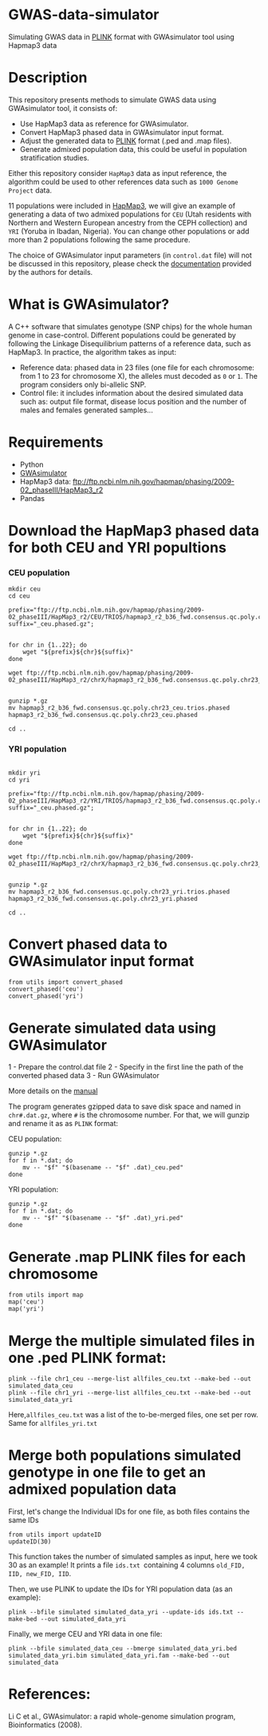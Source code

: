 # GWAS-data-simulator
Simulating GWAS data in [PLINK](https://www.cog-genomics.org/plink/) format with GWAsimulator tool using Hapmap3 data

# Description
This repository presents methods to simulate GWAS data using GWAsimulator tool, it consists of:
- Use HapMap3 data as reference for GWAsimulator.
- Convert HapMap3 phased data in GWAsimulator input format.
- Adjust the generated data to [PLINK](https://www.cog-genomics.org/plink/) format (.ped and .map files).
- Generate admixed population data, this could be useful in population stratification studies.

Either this repository consider ```HapMap3``` data as input reference, the algorithm could be used to other references data such as ```1000 Genome Project``` data.
 
11 populations were included in [HapMap3](https://www.sanger.ac.uk/resources/downloads/human/hapmap3.html), we will give an example of generating a data of two admixed populations for ```CEU``` (Utah residents with Northern and Western European ancestry from the CEPH collection) and ```YRI``` (Yoruba in Ibadan, Nigeria). You can change other populations or add more than 2 populations following the same procedure.

The choice of GWAsimulator input parameters (in ```control.dat``` file) will not be discussed in this repository, please check the [documentation](http://biostat.mc.vanderbilt.edu/wiki/pub/Main/GWAsimulator/GWAsimulator_v2.0.pdf) provided by the authors for details.

# What is GWAsimulator?
A C++ software that simulates genotype (SNP chips) for the whole human genome in case-control. Different populations could be generated by following the Linkage Disequilibrium patterns of a reference data, such as HapMap3. 
In practice, the algorithm takes as input:
- Reference data: phased data in 23 files (one file for each chromosome: from 1 to 23 for chromosome X), the alleles must decoded as ```0``` or ```1```. The program considers only  bi-allelic SNP.
- Control file: it includes information about the desired simulated data such as: output file format, disease locus position and the number of males and females generated samples...

# Requirements
- Python
- [GWAsimulator](http://biostat.mc.vanderbilt.edu/GWAsimulator)
- HapMap3 data: ftp://ftp.ncbi.nlm.nih.gov/hapmap/phasing/2009-02_phaseIII/HapMap3_r2
- Pandas

# Download the HapMap3 phased data for both CEU and YRI popultions

### CEU population
```
mkdir ceu
cd ceu

prefix="ftp://ftp.ncbi.nlm.nih.gov/hapmap/phasing/2009-02_phaseIII/HapMap3_r2/CEU/TRIOS/hapmap3_r2_b36_fwd.consensus.qc.poly.chr";
suffix="_ceu.phased.gz";


for chr in {1..22}; do
	wget "${prefix}${chr}${suffix}"
done

wget ftp://ftp.ncbi.nlm.nih.gov/hapmap/phasing/2009-02_phaseIII/HapMap3_r2/chrX/hapmap3_r2_b36_fwd.consensus.qc.poly.chr23_ceu.trios.phased.gz


gunzip *.gz
mv hapmap3_r2_b36_fwd.consensus.qc.poly.chr23_ceu.trios.phased hapmap3_r2_b36_fwd.consensus.qc.poly.chr23_ceu.phased 

cd ..
```
### YRI population
```

mkdir yri
cd yri

prefix="ftp://ftp.ncbi.nlm.nih.gov/hapmap/phasing/2009-02_phaseIII/HapMap3_r2/YRI/TRIOS/hapmap3_r2_b36_fwd.consensus.qc.poly.chr";
suffix="_ceu.phased.gz";


for chr in {1..22}; do
	wget "${prefix}${chr}${suffix}"
done

wget ftp://ftp.ncbi.nlm.nih.gov/hapmap/phasing/2009-02_phaseIII/HapMap3_r2/chrX/hapmap3_r2_b36_fwd.consensus.qc.poly.chr23_yri.trios.phased.gz


gunzip *.gz
mv hapmap3_r2_b36_fwd.consensus.qc.poly.chr23_yri.trios.phased hapmap3_r2_b36_fwd.consensus.qc.poly.chr23_yri.phased 

cd ..
```
# Convert phased data to GWAsimulator input format 

```
from utils import convert_phased
convert_phased('ceu')
convert_phased('yri')
```
# Generate simulated data using GWAsimulator 

1 - Prepare the control.dat file
2 - Specify in the first line the path of the converted phased data
3 - Run GWAsimulator 

More details on the [manual](http://biostat.mc.vanderbilt.edu/wiki/pub/Main/GWAsimulator/GWAsimulator_v2.0.pdf)

The program generates gzipped data to save disk space and named in ```chr#.dat.gz```, where ```#``` is the chromosome number. For that, we will gunzip and rename it as as ```PLINK``` format:

CEU population:
```
gunzip *.gz
for f in *.dat; do
    mv -- "$f" "$(basename -- "$f" .dat)_ceu.ped"
done
```
YRI population:
```
gunzip *.gz
for f in *.dat; do
    mv -- "$f" "$(basename -- "$f" .dat)_yri.ped"
done
```
# Generate .map PLINK files for each chromosome

```
from utils import map
map('ceu')
map('yri')
```

# Merge the multiple simulated files in one .ped PLINK format:
```
plink --file chr1_ceu --merge-list allfiles_ceu.txt --make-bed --out simulated_data_ceu
plink --file chr1_yri --merge-list allfiles_ceu.txt --make-bed --out simulated_data_yri
```

Here,```allfiles_ceu.txt``` was a list of the to-be-merged files, one set per row. Same for ```allfiles_yri.txt```

# Merge both populations simulated genotype in one file to get an admixed population data

First, let's change the Individual IDs for one file, as both files contains the same IDs

```
from utils import updateID
updateID(30)
```
This function takes the number of simulated samples as input, here we took 30 as an example!
It prints a file ```ids.txt ```containing 4 columns ```old_FID, IID, new_FID, IID```.

Then, we use PLINK to update the IDs for YRI population data (as an example):

```
plink --bfile simulated simulated_data_yri --update-ids ids.txt --make-bed --out simulated_data_yri
```
 
Finally, we merge CEU and YRI data in one file:

```
plink --bfile simulated_data_ceu --bmerge simulated_data_yri.bed simulated_data_yri.bim simulated_data_yri.fam --make-bed --out simulated_data
```



# References:
Li C et al., GWAsimulator: a rapid whole-genome simulation program, Bioinformatics (2008).
